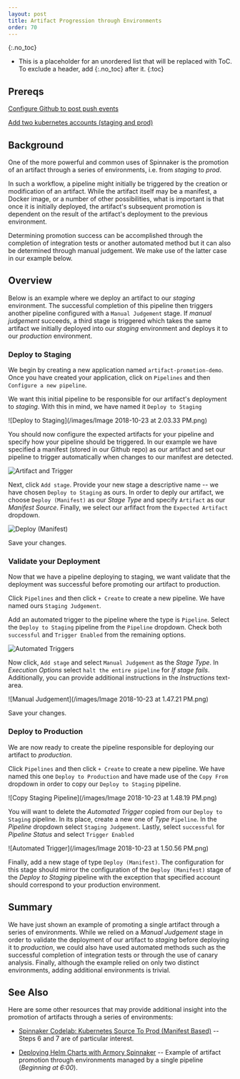 ```yaml
---
layout: post
title: Artifact Progression through Environments
order: 70
---
```

{:.no_toc}
* This is a placeholder for an unordered list that will be replaced with ToC. To exclude a header, add {:.no_toc} after it.
{:toc}

## Prereqs
[Configure Github to post push events](https://www.spinnaker.io/guides/tutorials/codelabs/kubernetes-v2-source-to-prod/#allow-github-to-post-push-events)

[Add two kubernetes accounts (staging and prod)](https://www.spinnaker.io/guides/tutorials/codelabs/kubernetes-v2-source-to-prod/#configure-kubernetes)

## Background

One of the more powerful and common uses of Spinnaker is the promotion of
an artifact through a series of environments, i.e. from *staging* to *prod*. 

In such a workflow, a pipeline might initially be triggered by the creation or 
modification of an artifact. While the artifact itself may be a manifest, a 
Docker image, or a number of other possibilities, what is important is that 
once it is initially deployed, the artifact's subsequent promotion is 
dependent on the result of the artifact's deployment to the previous 
environment. 

Determining promotion success can be accomplished through the completion of
integration tests or another automated method but it can also be determined
through manual judgement. We make use of the latter case in our example below.

## Overview

Below is an example where we deploy an artifact to our *staging* environment. 
The successful completion of this pipeline then triggers another pipeline 
configured with a `Manual Judgement` stage. If *manual judgement* succeeds, a 
third stage is triggered which takes the same artifact we initially deployed
into our *staging* environment and deploys it to our *production* environment.

### Deploy to Staging

We begin by creating a new application named `artifact-promotion-demo`. Once
you have created your application, click on `Pipelines` and then `Configure
a new pipeline`.

We want this initial pipeline to be responsible for our artifact's deployment
to *staging*. With this in mind, we have named it `Deploy to Staging`

![Deploy to Staging](/images/Image 2018-10-23 at 2.03.33 PM.png)

You should now configure the expected artifacts for your pipeline and specify
how your pipeline should be triggered. In our example we have specified a
manifest (stored in our Github repo) as our artifact and set our pipeline to 
trigger automatically when changes to our manifest are detected.

![Artifact and Trigger](/images/Image%25202018-10-23%2520at%25202.18.14%2520PM.png)

Next, click `Add stage`. Provide your new stage a descriptive name -- we have
chosen `Deploy to Staging` as ours. In order to deply our artifact, we choose 
`Deploy (Manifest)` as our *Stage Type* and specify `Artifact` as our *Manifest
Source*. Finally, we select our arfifact from the `Expected Artifact` dropdown.

![Deploy (Manifest)](/images/Image%25202018-10-23%2520at%25202.26.14%2520PM.png)

Save your changes.

### Validate your Deployment

Now that we have a pipeline deploying to staging, we want validate that the 
deployment was successful before promoting our artifact to production. 

Click `Pipelines` and then click `+ Create` to create a new pipeline. We have
named ours `Staging Judgement`.

Add an automated trigger to the pipeline where the type is `Pipeline`. Select
the `Deploy to Staging` pipeline from the `Pipeline` dropdown. Check both
`successful` and `Trigger Enabled` from the remaining options.

![Automated Triggers](/images/Image%25202018-10-23%2520at%25202.30.55%2520PM.png)

Now click, `Add stage` and select `Manual Judgement` as the *Stage Type*. In
*Execution Options* select `halt the entire pipeline` for *If stage fails*. 
Additionally, you can provide additional instructions in the *Instructions*
text-area. 

![Manual Judgement](/images/Image 2018-10-23 at 1.47.21 PM.png)

Save your changes.

### Deploy to Production

We are now ready to create the pipeline responsible for deploying 
our artifact to *production*. 

Click `Pipelines` and then click `+ Create` to create a new pipeline. We have
named this one `Deploy to Production` and have made use of the `Copy From` 
dropdown in order to copy our `Deploy to Staging` pipeline.

![Copy Staging Pipeline](/images/Image 2018-10-23 at 1.48.19 PM.png)

You will want to delete the *Automated Trigger* copied from our `Deploy to 
Staging` pipeline. In its place, create a new one of *Type* `Pipeline`. In 
the *Pipeline* dropdown select `Staging Judgement`. Lastly, select
`successful` for *Pipeline Status* and select `Trigger Enabled`

![Automated Trigger](/images/Image 2018-10-23 at 1.50.56 PM.png)

Finally, add a new stage of type `Deploy (Manifest)`. The configuration for this 
stage should mirror the configuration of the `Deploy (Manifest)` stage of
the *Deploy to Staging* pipeline with the exception that specified account
should correspond to your production environment. 

## Summary

We have just shown an example of promoting a single artifact through a 
series of environments. While we relied on a *Manual Judgement* stage in order to 
validate the deployment of our artifact to *staging* before deploying it to
*production*, we could also have used automated methods such as the
successful completion of integration tests or through the use of canary analysis. 
Finally, although the example relied on only two distinct environments, adding 
additional environments is trivial.

## See Also

Here are some other resources that may provide additional insight into the
promotion of artifacts through a series of environments:

* [Spinnaker Codelab: Kubernetes Source To Prod (Manifest Based)](https://www.spinnaker.io/guides/tutorials/codelabs/kubernetes-v2-source-to-prod/) -- Steps 6 and 7 are of particular interest.

* [Deploying Helm Charts with Armory Spinnaker](https://kb.armory.io/kubernetes/using-spinnaker-and-helm/) -- Example of artifact promotion through environments managed by a single pipeline (*Beginning at 6:00*). 




